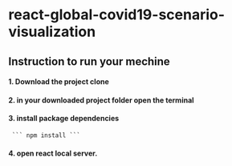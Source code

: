 # react-global-covid19-scenario-visualization

## Instruction to run your mechine
#### 1. Download the project clone
#### 2. in your downloaded project folder open the terminal
#### 3. install package dependencies
     ``` npm install ```
 
#### 4. open react local server.
         

